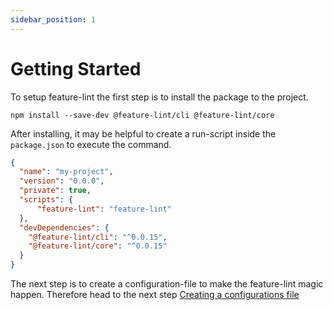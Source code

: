 ```yaml
---
sidebar_position: 1
---
```


# Getting Started

To setup feature-lint the first step is to install the package to the project.

```shell
npm install --save-dev @feature-lint/cli @feature-lint/core
```

After installing, it may be helpful to create a run-script inside the `package.json` to execute the command.

```json
{
  "name": "my-project",
  "version": "0.0.0",
  "private": true,
  "scripts": {
      "feature-lint": "feature-lint"
  },
  "devDependencies": {
    "@feature-lint/cli": "^0.0.15",
    "@feature-lint/core": "^0.0.15"
  }
}
```

The next step is to create a configuration-file to make the feature-lint magic happen. Therefore head to the next step
[Creating a configurations file](./create-configuration.md)
